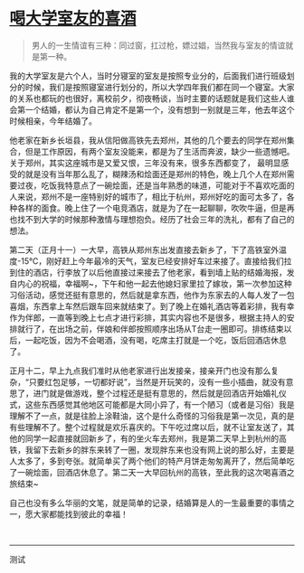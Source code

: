 # [喝大学室友的喜酒](https://github.com/coutureone/gitblog/issues/10)


> 男人的一生情谊有三种：同过窗，扛过枪，嫖过娼，当然我与室友的情谊就是第一种。

​	我的大学室友是六个人，当时分寝室的室友是按照专业分的，后面我们进行班级划分的时候，我们是按照寝室进行划分的，所以大学四年我们都在同一个寝室。大家的关系也都玩的也很好，离校前夕，彻夜畅谈，当时主要的话题就是我们这些人谁会第一个结婚，都认为自己肯定不是第一个，没有想到一别就是三年，他去年这个时候相亲，今年结婚了。

​	他老家在新乡长垣县，我从信阳做高铁先去郑州，其他的几个要去的同学在郑州集合，但是工作原因，有两个室友没能来，都是为了生活而奔波，缺少一些遗憾吧。关于郑州，其实这座城市是又爱又恨，三年没有来，很多东西都变了， 最明显感受的就是没有当年那么乱了，糊辣汤和烩面还是郑州的特色，晚上几个人在郑州需要过夜，吃饭我特意点了一碗烩面，还是当年熟悉的味道，可能对于不喜欢吃面的人来说，郑州不是一座特别好的城市了，相比于杭州，郑州好吃的面可太多了，各种各样的面食。晚上住了一个电竞酒店，就是为了在一起聊聊，吹吹牛逼，但是再也找不到大学的时候那种激情与理想抱负。经历了社会三年的洗礼，都有了自己的想法。

​	第二天（正月十一）一大早，高铁从郑州东出发直接去新乡了，下了高铁室外温度-15°C，刚好赶上今年最冷的天气，室友已经安排好车过来接了。直接给我们拉到住的酒店，行李放了以后他直接过来接去了他老家，看到墙上贴的结婚海报，发自内心的祝福，幸福啊~，下午和他一起去他媳妇家里拉了嫁妆，第一次参加这种习俗活动，感觉还挺有意思的，然后就是拿东西，他作为东家去的人每人发了一包喜烟，东西拿上车然后跟车回来就结束了。到了晚上在婚礼酒店等着彩排，我有幸作为伴郎，一直等到晚上七点才进行彩排，其实内容也不是很多，根据主持人的安排就行了，在出场之前，伴娘和伴郎按照顺序出场从T台走一圈即可。排练结束以后，一起吃饭，因为不会喝酒，没有喝，吃席主打就是一个吃，饭后回酒店休息了。

​	正月十二，早上九点我们准时从他老家进行出发接亲，接亲开门也没有那么复杂，“只要红包足够，一切都好说”，当然是开玩笑的，没有一些小插曲，就没有意思了，进门就是做游戏，整个过程还是挺有意思的，然后就是回酒店开始婚礼仪式，这些东西感觉其他地区可能都是大同小异了，有一个陋习（或者是习俗）我是理解不了一点，就是往脸上涂鞋油，这个是什么奇怪的习俗我是第一次见，真的是有些理解不了。整个过程就是欢乐喜庆的。下午吃过席以后，就不让室友送了，其他的同学一起直接就回新乡了，有的坐火车去郑州，我是第二天早上到杭州的高铁，我留下去新乡的胖东来转了一圈，发现胖东来也没有网上说的那么好，主要是人太多了，多到夸张。就简单买了两个他们的特产月饼走匆匆离开了，然后简单吃了一碗烩面，回酒店休息了。第二天一大早回杭州的高铁，至此我的这次喝喜酒之旅结束~

​	自己也没有多么华丽的文笔，就是简单的记录，结婚算是人的一生最重要的事情之一，愿大家都能找到彼此的幸福！

​		

---

测试